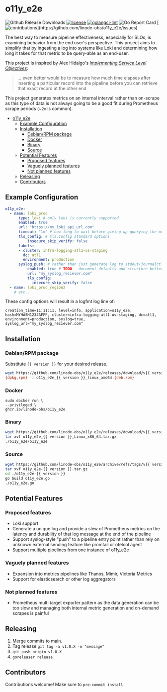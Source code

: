 # o11y_e2e

![Github Release Downloads](https://img.shields.io/github/downloads/linode-obs/o11y_e2e/total.svg)
[![license](https://img.shields.io/badge/License-MIT-blue.svg)](https://github.com/linode-obs/o11y_e2e/blob/master/LICENSE)
[![golangci-lint](https://github.com/linode-obs/o11y_e2e/actions/workflows/golangci-lint.yaml/badge.svg)](https://github.com/linode-obs/o11y_e2e/actions/workflows/golangci-lint.yaml)
![Go Report Card](https://goreportcard.com/badge/github.com/linode-obs/o11y_e2e)
[![contributions](https://img.shields.io/badge/contributions-welcome-brightgreen.svg?style=flat")](https://github.com/linode-obs/o11y_e2e/issues)

The best way to measure pipeline effectiveness, especially for SLOs, is examining behavior from the end user's perspective. This project aims to simplify that by ingesting a log into systems like Loki and determining how long it takes for that metric to be query-able as an end-user.

This project is inspired by Alex Hidalgo's *[Implementing Service Level Objectives](https://learning.oreilly.com/library/view/implementing-service-level/9781492076803/ch01.html#:-:text=you%20should%20consider%20measuring,reaches%20the%20other%20end)*:

>... even better would be to measure how much time elapses after inserting a particular record into the pipeline before you can retrieve that exact record at the other end

This project generates metrics on an internal interval rather than on-scrape as this type of data is not always going to be a good fit during Prometheus scrape periods (~`2m` is common).

- [o11y\_e2e](#o11y_e2e)
  - [Example Configuration](#example-configuration)
  - [Installation](#installation)
    - [Debian/RPM package](#debianrpm-package)
    - [Docker](#docker)
    - [Binary](#binary)
    - [Source](#source)
  - [Potential Features](#potential-features)
    - [Proposed features](#proposed-features)
    - [Vaguely planned features](#vaguely-planned-features)
    - [Not planned features](#not-planned-features)
  - [Releasing](#releasing)
  - [Contributors](#contributors)

## Example Configuration

```yaml
o11y_e2e:
  - name: loki_prod
      type: loki # only loki is currently supported
      enabled: true
      url: "https://my_loki_api_url.com"
      timeout: "1m" # how long to wait before giving up querying the metric
      tls_config: # tls.Config standard options
          insecure_skip_verify: false
      labels:
      - cluster: infra-logging-atl1-us-staging
        dc: atl1
        environment: production
      syslog_push: # rather than just generate log to stdout/journalctl, send logs to syslog reciever
          enabled: true # TODO - document defaults and structure better
          url: "my_syslog_reciever.com"
          tls_config:
            insecure_skip_verify: false
  - name: loki_prod_region2
    # etc..
```

These config options will result in a logfmt log line of:

```console
creation_time=11:11:11, level=info, application=o11y_e2e, hash=MYHASH1234AFFF, cluster=infra-logging-atl1-us-staging, dc=atl1, environment=production, syslog=true, syslog_url="my_syslog_reciever.com"
```

## Installation

### Debian/RPM package

Substitute `{{ version }}` for your desired release.

```bash
wget https://github.com/linode-obs/o11y_e2e/releases/download/v{{ version }}/o11y_e2e_{{ version }}_linux_amd64.{deb,rpm}
{dpkg,rpm} -i o11y_e2e_{{ version }}_linux_amd64.{deb,rpm}
```

### Docker

```console
sudo docker run \
--privileged \
ghcr.io/linode-obs/o11y_e2e
```

### Binary

```bash
wget https://github.com/linode-obs/o11y_e2e/releases/download/v{{ version }}/o11y_e2e_{{ version }}_Linux_x86_64.tar.gz
tar xvf o11y_e2e_{{ version }}_Linux_x86_64.tar.gz
./o11y_e2e/o11y_e2e
```

### Source

```bash
wget https://github.com/linode-obs/o11y_e2e/archive/refs/tags/v{{ version }}.tar.gz
tar xvf o11y_e2e-{{ version }}.tar.gz
cd ./o11y_e2e-{{ version }}
go build o11y_e2e.go
./o11y_e2e.go
```

## Potential Features

### Proposed features

- Loki support
- Generate a unique log and provide a slew of Prometheus metrics on the latency and durability of that log message at the end of the pipeline
- Support syslog-style "push" to a pipeline entry point rather than rely on unknown external sending feature like promtail or otelcol agent
- Support multiple pipelines from one instance of o11y_e2e

### Vaguely planned features

- Expansion into metrics pipelines like Thanos, Mimir, Victoria Metrics
- Support for elasticsearch or other log aggregators

### Not planned features

- Prometheus multi target exporter pattern as the data generation can be too slow and managing both internal metric generation and on-demand scrapes is painful

## Releasing

1. Merge commits to main.
2. Tag release `git tag -a v1.0.X -m "message"`
3. `git push origin v1.0.X`
4. `goreleaser release`

## Contributors

Contributions welcome! Make sure to `pre-commit install`
